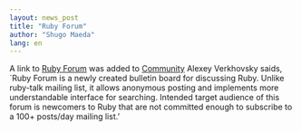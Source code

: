 ```yaml
---
layout: news_post
title: "Ruby Forum"
author: "Shugo Maeda"
lang: en
---
```


A link to [Ruby Forum][1] was added to [Community](/en/community/)
Alexey Verkhovsky saids, \`Ruby Forum is a newly created bulletin board
for discussing Ruby. Unlike ruby-talk mailing list, it allows anonymous
posting and implements more understandable interface for searching.
Intended target audience of this forum is newcomers to Ruby that are not
committed enough to subscribe to a 100+ posts/day mailing list.’



[1]: http://www.ruby-forum.org/bb 
